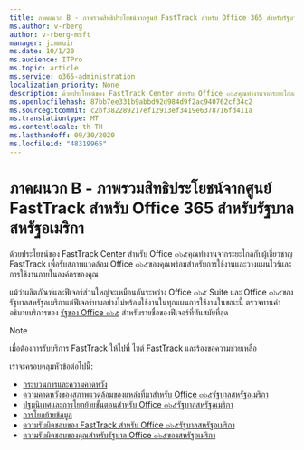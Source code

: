 ```yaml
---
title: ภาคผนวก B - ภาพรวมสิทธิประโยชน์จากศูนย์ FastTrack สำหรับ Office 365 สำหรับรัฐบาลสหรัฐอเมริกา
ms.author: v-rberg
author: v-rberg-msft
manager: jimmuir
ms.date: 10/1/20
ms.audience: ITPro
ms.topic: article
ms.service: o365-administration
localization_priority: None
description: ด้วยประโยชน์ของ FastTrack Center สำหรับ Office ๓๖๕คุณทำงานจากระยะไกลกับผู้เชี่ยวชาญ FastTrack เพื่อรับสภาพแวดล้อม Office ๓๖๕ของคุณพร้อมสำหรับการใช้งานและวางแผนไวร์และการใช้งานภายในองค์กรของคุณ
ms.openlocfilehash: 87bb7ee331b9abbd92d984d9f2ac940762cf34c2
ms.sourcegitcommit: c2bf382289217ef12913ef3419e6378716fd411a
ms.translationtype: MT
ms.contentlocale: th-TH
ms.lasthandoff: 09/30/2020
ms.locfileid: "48319965"
---
```

# <a name="appendix-b---fasttrack-center-benefit-overview-for-office-365-us-government"></a>ภาคผนวก B - ภาพรวมสิทธิประโยชน์จากศูนย์ FastTrack สำหรับ Office 365 สำหรับรัฐบาลสหรัฐอเมริกา

ด้วยประโยชน์ของ FastTrack Center สำหรับ Office ๓๖๕คุณทำงานจากระยะไกลกับผู้เชี่ยวชาญ FastTrack เพื่อรับสภาพแวดล้อม Office ๓๖๕ของคุณพร้อมสำหรับการใช้งานและวางแผนไวร์และการใช้งานภายในองค์กรของคุณ 
  
แม้ว่าผลิตภัณฑ์และฟีเจอร์ส่วนใหญ่จะเหมือนกันระหว่าง Office ๓๖๕ Suite และ Office ๓๖๕ของรัฐบาลสหรัฐอเมริกาแต่ฟีเจอร์บางอย่างไม่พร้อมใช้งานในทุกแผนการใช้งานในขณะนี้ ตรวจทานคำอธิบายบริการของ [รัฐของ Office ๓๖๕](https://aka.ms/aboutgovcloud) สำหรับรายชื่อของฟีเจอร์ที่ทันสมัยที่สุด

> [!NOTE]
> เมื่อต้องการรับบริการ FastTrack ให้ไปที่ [ไซต์ FastTrack](https://go.microsoft.com/fwlink/?linkid=780698) และร้องขอความช่วยเหลือ  

เราจะครอบคลุมหัวข้อต่อไปนี้:
- [กระบวนการและความคาดหวัง](process-and-expectations.md) 
- [ความคาดหวังของสภาพแวดล้อมของแหล่งที่มาสำหรับ Office ๓๖๕รัฐบาลสหรัฐอเมริกา](US-Gov-appendix-source-environment-expectations.md)   
- [ปฐมนิเทศและการโยกย้ายขั้นตอนสำหรับ Office ๓๖๕รัฐบาลสหรัฐอเมริกา](US-Gov-appendix-onboarding-and-migration.md)
- [การโยกย้ายข้อมูล](data-migration.md)    
- [ความรับผิดชอบของ FastTrack สำหรับ Office ๓๖๕รัฐบาลสหรัฐอเมริกา](US-Gov-appendix-fasttrack-responsibilities.md)   
- [ความรับผิดชอบของคุณสำหรับรัฐบาล Office ๓๖๕ของสหรัฐอเมริกา](US-Gov-appendix-your-responsibilities.md)    

